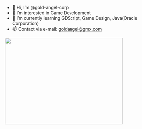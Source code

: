 - 👋 Hi, I’m @gold-angel-corp
- 👀 I’m interested in Game Development
- 🌱 I’m currently learning GDScript, Game Design, Java(Oracle Corporation)
- 📫 Contact via e-mail: goldangel@gmx.com

<img src="https://i.ibb.co/ZfdQXrT/Gold-Angel-Developer-Avatar-Desktop-2-Transparent.png" style="text-align: left" width="378"  height="278" >
<!---
gold-angel-corp/gold-angel-corp is a ✨ special ✨ repository because its `README.md` (this file) appears on your GitHub profile.
You can click the Preview link to take a look at your changes.
--->
